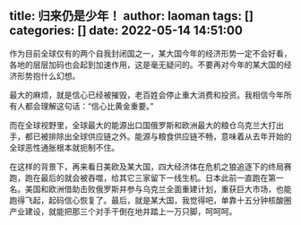 title: 归来仍是少年！
author: laoman
tags: []
categories: []
date: 2022-05-14 14:51:00
---
作为目前全球仅有的两个自我封闭国之一，某大国今年的经济形势一定不会好看，各地的层层加码也会起到加速作用，这是毫无疑问的。不要再对今年的某大国的经济形势抱什么幻想。
<!-- more-->

最大的麻烦，就是信心已经被摧毁，老百姓会停止重大消费和投资。我相信今年所有人都会理解这句话：“信心比黄金重要。”

而在全球视野里，全球最大的能源出口国俄罗斯和欧洲最大的粮仓乌克兰大打出手，都已被排除出全球供应链之外。能源与粮食供应链不畅，意味着从去年开始的全球恶性通胀根本就扼制不住。

在这样的背景下，再来看日美欧及某大国，四大经济体在危机之狼追逐下的终局赛跑，跑在最后的就会被吞噬，给其它三家留下一线生机。日本此前一直跑在第一名。美国和欧洲借助击败俄罗斯并参与乌克兰全面重建计划，重获巨大市场，也能跑得飞起，起码信心恢复了。最后，就是某大国，我觉得吧，单靠十五分钟核酸圈产业建设，就能把那三个对手干倒在地并踏上一万只脚，呵呵呵。